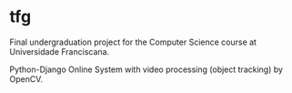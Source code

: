 # tfg
Final undergraduation project for the Computer Science course at Universidade Franciscana.

Python-Django Online System with video processing (object tracking) by OpenCV.
